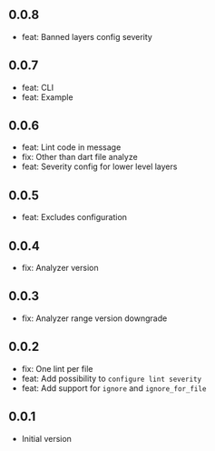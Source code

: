 ## 0.0.8
- feat: Banned layers config severity

## 0.0.7
- feat: CLI
- feat: Example

## 0.0.6
- feat: Lint code in message
- fix: Other than dart file analyze
- feat: Severity config for lower level layers
## 0.0.5
- feat: Excludes configuration

## 0.0.4
- fix: Analyzer version

## 0.0.3
- fix: Analyzer range version downgrade

## 0.0.2
- fix: One lint per file
- feat: Add possibility to `configure lint severity`
- feat: Add support for `ignore` and `ignore_for_file`

## 0.0.1
- Initial version